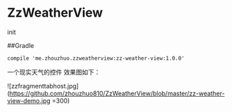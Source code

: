 # ZzWeatherView
init

##Gradle

```
compile 'me.zhouzhuo.zzweatherview:zz-weather-view:1.0.0'
```


一个现实天气的控件
效果图如下：

![zzfragmenttabhost.jpg](https://github.com/zhouzhuo810/ZzWeatherView/blob/master/zz-weather-view-demo.jpg  =300)
